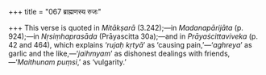 +++
title = "067 ब्राह्मणस्य रुजः"

+++
This verse is quoted in *Mitākṣarā* (3.242);—in *Madanapārijāta* (p.
924);—in *Nṛsiṃhaprasāda* (Prāyascitta 30a);—and in *Prāyaścittaviveka*
(p. 42 and 464), which explains ‘*rujaḥ kṛtyā*’ as ‘causing
pain,’—‘*aghreya*’ as garlic and the like,—‘*jaihmyam*’ as dishonest
dealings with friends,—‘*Maithunam puṃsi*,’ as ‘vulgarity.’


